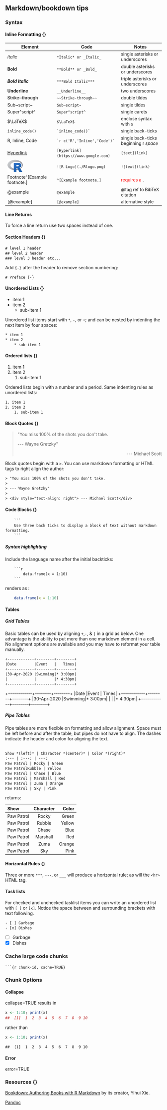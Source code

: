 ## Markdown/bookdown tips

### Syntax
#### Inline Formatting {}

Element | Code | Notes
--- | --- | ---
*Italic* | `*Italic* or _Italic_` | single asterisks or underscores
**Bold** | `**Bold** or _Bold_` | double asterisks or underscores
***Bold Italic*** | `***Bold Italic***` | triple asterisks or underscores
__Underline__ | `__Underline__` | two underscores
~~Strike-through~~ | `~~Strike-through~~` | double tildes
Sub~script~ | `Sub~script~` | single tildes
Super^script^ | `Super^script^` | single carets
$\LaTeX$ | `$\LaTeX$` | enclose syntax with `$`
`inline_code()` | `` `inline_code()` `` | single back-ticks
R, Inline, Code | `` `r c('R','Inline','Code')` `` | single back-ticks beginning r *space*
[Hyperlink](https://www.google.com) | `[Hyperlink](https://www.google.com)` | `[text](link)`
![R Logo](./Rlogo.png) | `![R Logo](./Rlogo.png)` | `![text](link)`
Footnote^[Example footnote.] | `^[Example footnote.]` | <span style="color: red;">requires a </span> `.`
@example | `@example` | \@tag ref to BibTeX citation
[@example] | `[@example]` | alternative style

#### Line Returns

To force a line return use two spaces instead of one.

#### Section Headers {}

```
# level 1 header
## level 2 header
### level 3 header etc...
```

Add `{-}` after the header to remove section numbering:

```
# Preface {-}
```
#### Unordered Lists {}

* item 1
* item 2
    * sub-item 1

Unordered list items start with `*`, `-`, or `+`; and can be nested by indenting the next item by four spaces:

```
* item 1
* item 2
    * sub-item 1
```
#### Ordered lists {}

1. item 1
2. item 2
    1. sub-item 1

Ordered lists begin with a number and a period. Same indenting rules as unordered lists:

```
1. item 1
2. item 2
    1. sub-item 1
```

#### Block Quotes {}

> "You miss 100% of the shots you don't take.
>
> --- Wayne Gretzky"
>
> <div style="text-align: right"> --- Michael Scott</div>

Block quotes begin with a `>`. You can use markdown formatting or HTML tags to right align the author:

```
> "You miss 100% of the shots you don't take.
>
> --- Wayne Gretzky"
>
> <div style="text-align: right"> --- Michael Scott</div>
```

#### Code Blocks {}

```
    ```
    Use three back ticks to display a block of text without markdown formatting.
    ```
```

##### Syntax highlighting

Include the language name after the initial backticks:

```
    ```r
        data.frame(x = 1:10)
    ``` 
```
renders as :

```r
    data.frame(x = 1:10)
```


#### Tables

##### Grid Tables

Basic tables can be used by aligning `+`,`-`, & `|` in a grid as below. One
advantage is the ability to put more than one markdown element in a cell. No
alignment options are available and you may have to reformat your table manually.

```
+------------+--------+--------+
|Date        |Event   |   Times|
+------------+--------+--------+
|30-Apr-2020 |Swimming|* 3:00pm|
|            |        |* 4:30pm|
+------------+--------+--------+
```
+------------+--------+--------+
|Date        |Event   |   Times|
+------------+--------+--------+
|30-Apr-2020 |Swimming|* 3:00pm|
|            |        |* 4:30pm|
+------------+--------+--------+

##### Pipe Tables

Pipe tables are more flexible on formatting and allow alignment. Space must be left before and 
after the table, but pipes do not have to align. The dashes indicate the header and colon for 
aligning the text.

```

Show *(left)* | Character *(center)* | Color *(right)*
:--- | :---: | ---:
Paw Patrol | Rocky | Green
Paw PatrolRubble | Yellow
Paw Patrol | Chase | Blue
Paw Patrol | Marshall | Red
Paw Patrol | Zuma | Orange
Paw Patrol | Sky | Pink

```

returns:

Show | Character | Color
:--- | :---: | ---:
Paw Patrol | Rocky | Green
Paw Patrol | Rubble | Yellow
Paw Patrol | Chase | Blue
Paw Patrol | Marshall | Red
Paw Patrol | Zuma | Orange
Paw Patrol | Sky | Pink


#### Horizontal Rules {}
Three or more `***`, `---`, or `___` will produce a horizontal rule; as will the `<hr>` HTML tag.

#### Task lists
For checked and unchecked tasklist items you can write an unordered list with `[ ]` or `[x]`.
Notice the space between and surrounding brackets with text following.

```
- [ ] Garbage
- [x] Dishes
```

- [ ] Garbage
- [x] Dishes

### Cache large code chunks

` ```{r chunk-id, cache=TRUE} `

### Chunk Options

#### Collapse

collapse=TRUE results in 

```r
x <- 1:10; print(x)
##  [1]  1  2  3  4  5  6  7  8  9 10
```
rather than

```r
x <- 1:10; print(x)
```

```
##  [1]  1  2  3  4  5  6  7  8  9 10
```

#### Error

error=TRUE 

### Resources {}
[Bookdown: Authoring Books with R Markdown](https://bookdown.org/yihui/bookdown) by its creator, Yihui Xie.

[Pandoc](https://pandoc.org/)
